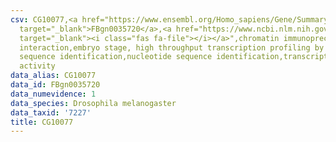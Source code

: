 ```yaml
---
csv: CG10077,<a href="https://www.ensembl.org/Homo_sapiens/Gene/Summary?db=core;g=FBgn0035720"
  target="_blank">FBgn0035720</a>,<a href="https://www.ncbi.nlm.nih.gov/pubmed/15998452"
  target="_blank"><i class="fas fa-file"></i></a>",chromatin immunoprecipitation assay,direct
  interaction,embryo stage, high throughput transcription profiling by microarray,nucleotide
  sequence identification,nucleotide sequence identification,transcriptional regulation,up-regulates
  activity
data_alias: CG10077
data_id: FBgn0035720
data_numevidence: 1
data_species: Drosophila melanogaster
data_taxid: '7227'
title: CG10077
---
```

